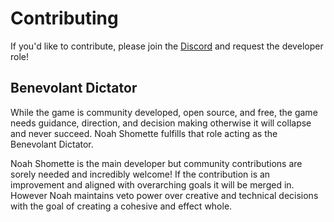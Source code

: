 # Contributing

If you'd like to contribute, please join the [Discord](https://discord.gg/pVW5tAWRez) and request the developer role!

## Benevolant Dictator

While the game is community developed, open source, and free, the game needs guidance, direction, and decision making otherwise it will collapse and never succeed. Noah Shomette fulfills that role acting as the Benevolant Dictator.

Noah Shomette is the main developer but community contributions are sorely needed and incredibly welcome! If the contribution is an improvement and aligned with overarching goals it will be merged in. However Noah maintains veto power over creative and technical decisions with the goal of creating a cohesive and effect whole.
